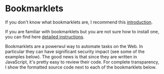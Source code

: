 # Bookmarklets

If you don't know what bookmarklets are, I recommend this [introduction](https://www.howtogeek.com/189358/beginner-geek-how-to-use-bookmarklets-on-any-device/).

If you are familiar with bookmarklets but you are not sure how to install one, you can find here [detailed instructions](https://mreidsma.github.io/bookmarklets/installing.html).

Bookmarklets are a powerwul way to automate tasks on the Web. In particular they can have significant security impact (see some of the examples below). The good news is that since they are written in JavaScript, it's pretty easy to review their code. For complete transparency, I show the formatted source code next to each of the bookmarklets below.
